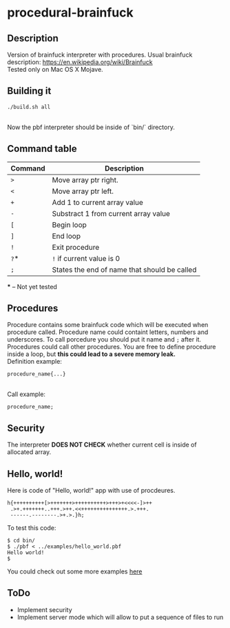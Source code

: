 # procedural-brainfuck
## Description
Version of brainfuck interpreter with procedures. Usual brainfuck description: https://en.wikipedia.org/wiki/Brainfuck<br>
Tested only on Mac OS X Mojave.
## Building it
```
./build.sh all
```
<br>
Now the pbf interpreter should be inside of `bin/` directory.
<br>


## Command table

|Command                 |Description              |
|------------------------|-------------------------|
|`>`                     | Move array ptr right.   |
|`<`                     | Move array ptr left.    |
|`+`                     | Add 1 to current array value|
|`-`                     | Substract 1 from current array value|
|`[`                     | Begin loop              |
|`]`                     | End loop                |
|`!`                     | Exit procedure          |
|`?`*                    | `!` if current value is 0 |
|`;`                     | States the end of name that should be called |

<b>*</b> – Not yet tested 
## Procedures
Procedure contains some brainfuck code which will be executed when procedure called. Procedure name could containt letters, numbers and underscores. To call porcedure you should put it name and `;` after it. Procedures could call other procedures. You are free to define procedure inside a loop, but **this could lead to a severe memory leak.**<br>
Definition example:<br>
```
procedure_name{...}
```
<br>
Call example:<br>

```
procedure_name;
```
## Security
The interpreter **DOES NOT CHECK** whether current cell is inside of allocated array. 
## Hello, world!
Here is code of "Hello, world!" app with use of procdeures.
```
h{++++++++++[>+++++++>++++++++++>+++>+<<<<-]>++
 .>+.+++++++..+++.>++.<<+++++++++++++++.>.+++.
 ------.--------.>+.>.}h;
 ```
 To test this code:<br> 
 ```
 $ cd bin/
 $ ./pbf < ../examples/hello_world.pbf
 Hello world!
 $
 ```
 <p>
 You could check out some more examples <a href="https://github.com/Andrewerr/procedural-brainfuck/tree/master/examples"> here</a>
 </p>
 
## ToDo
* Implement security
* Implement server mode which will allow to put a sequence of files to run
